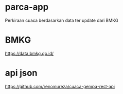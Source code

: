# parca-app
Perkiraan cuaca berdasarkan data ter update dari BMKG
# BMKG
https://data.bmkg.go.id/
# api json
https://github.com/renomureza/cuaca-gempa-rest-api
